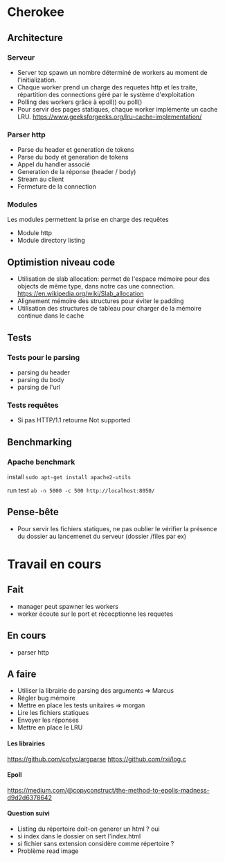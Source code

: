 # Cherokee

## Architecture

### Serveur

- Server tcp spawn un nombre déterminé de workers au moment de l'initialization.
- Chaque worker prend un charge des requetes http et les traite, répartition des connections géré par le système d'exploitation
- Polling des workers grâce à epoll() ou poll()
- Pour servir des pages statiques, chaque worker implémente un cache LRU. 
        https://www.geeksforgeeks.org/lru-cache-implementation/

### Parser http

- Parse du header et generation de tokens
- Parse du body et generation de tokens
- Appel du handler associé
- Generation de la réponse (header / body)
- Stream au client
- Fermeture de la connection

### Modules

Les modules permettent la prise en charge des requêtes
- Module http
- Module directory listing

## Optimistion niveau code

- Utilisation de slab allocation: permet de l'espace mémoire pour des objects de même type, dans notre cas une connection.
        https://en.wikipedia.org/wiki/Slab_allocation
- Alignement mémoire des structures pour éviter le padding
- Utilisation des structures de tableau pour charger de la mémoire continue dans le cache

## Tests

### Tests pour le parsing
- parsing du header
- parsing du body
- parsing de l'url

### Tests requêtes
- Si pas HTTP/1.1 retourne Not supported

## Benchmarking

### Apache benchmark
 install ```sudo apt-get install apache2-utils```
 
 run test ```ab -n 5000 -c 500 http://localhost:8050/```

## Pense-bête
- Pour servir les fichiers statiques, ne pas oublier le vérifier la présence du dossier au lancemenet du serveur (dossier /files par ex)

# Travail en cours


## Fait

- manager peut spawner les workers
- worker écoute sur le port et récecptionne les requetes

## En cours

- parser http

## A faire

- Utiliser la librairie de parsing des arguments => Marcus
- Régler bug mémoire
- Mettre en place les tests unitaires => morgan
- Lire les fichiers statiques
- Envoyer les réponses
- Mettre en place le LRU

#### Les librairies
https://github.com/cofyc/argparse
https://github.com/rxi/log.c

#### Epoll
https://medium.com/@copyconstruct/the-method-to-epolls-madness-d9d2d6378642

#### Question suivi
- Listing du répertoire doit-on generer un html ? oui
- si index dans le dossier on sert l'index.html
- si fichier sans extension considère comme répertoire ? 
- Problème read image